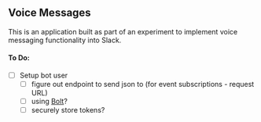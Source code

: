 ## Voice Messages

This is an application built as part of an experiment to implement voice messaging functionality into Slack.

#### To Do:
- [ ] Setup bot user
  - [ ] figure out endpoint to send json to (for event subscriptions - request URL)
  - [ ] using [Bolt](https://slack.dev/bolt/tutorial/getting-started)?
  - [ ] securely store tokens?
